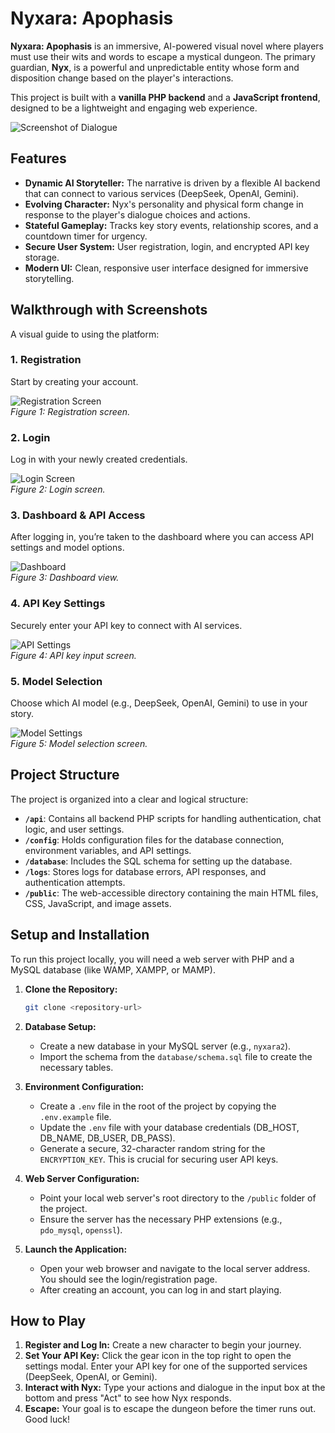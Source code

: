 # Nyxara: Apophasis

**Nyxara: Apophasis** is an immersive, AI-powered visual novel where players must use their wits and words to escape a mystical dungeon. The primary guardian, **Nyx**, is a powerful and unpredictable entity whose form and disposition change based on the player's interactions.

This project is built with a **vanilla PHP backend** and a **JavaScript frontend**, designed to be a lightweight and engaging web experience.

![Screenshot of Dialogue](screenshots/example_dialogue.png)

## Features

- **Dynamic AI Storyteller:** The narrative is driven by a flexible AI backend that can connect to various services (DeepSeek, OpenAI, Gemini).
- **Evolving Character:** Nyx's personality and physical form change in response to the player's dialogue choices and actions.
- **Stateful Gameplay:** Tracks key story events, relationship scores, and a countdown timer for urgency.
- **Secure User System:** User registration, login, and encrypted API key storage.
- **Modern UI:** Clean, responsive user interface designed for immersive storytelling.

## Walkthrough with Screenshots

A visual guide to using the platform:

### 1. Registration

Start by creating your account.

![Registration Screen](screenshots/reg.png)  
*Figure 1: Registration screen.*

### 2. Login

Log in with your newly created credentials.

![Login Screen](screenshots/login.png)  
*Figure 2: Login screen.*

### 3. Dashboard & API Access

After logging in, you’re taken to the dashboard where you can access API settings and model options.

![Dashboard](screenshots/dashboard_api_icon.png)  
*Figure 3: Dashboard view.*

### 4. API Key Settings

Securely enter your API key to connect with AI services.

![API Settings](screenshots/api_settings.png)  
*Figure 4: API key input screen.*

### 5. Model Selection

Choose which AI model (e.g., DeepSeek, OpenAI, Gemini) to use in your story.

![Model Settings](screenshots/model_settings.png)  
*Figure 5: Model selection screen.*

## Project Structure

The project is organized into a clear and logical structure:

- **`/api`**: Contains all backend PHP scripts for handling authentication, chat logic, and user settings.
- **`/config`**: Holds configuration files for the database connection, environment variables, and API settings.
- **`/database`**: Includes the SQL schema for setting up the database.
- **`/logs`**: Stores logs for database errors, API responses, and authentication attempts.
- **`/public`**: The web-accessible directory containing the main HTML files, CSS, JavaScript, and image assets.

## Setup and Installation

To run this project locally, you will need a web server with PHP and a MySQL database (like WAMP, XAMPP, or MAMP).

1.  **Clone the Repository:**
    ```bash
    git clone <repository-url>
    ```

2.  **Database Setup:**
    - Create a new database in your MySQL server (e.g., `nyxara2`).
    - Import the schema from the `database/schema.sql` file to create the necessary tables.

3.  **Environment Configuration:**
    - Create a `.env` file in the root of the project by copying the `.env.example` file.
    - Update the `.env` file with your database credentials (DB_HOST, DB_NAME, DB_USER, DB_PASS).
    - Generate a secure, 32-character random string for the `ENCRYPTION_KEY`. This is crucial for securing user API keys.

4.  **Web Server Configuration:**
    - Point your local web server's root directory to the `/public` folder of the project.
    - Ensure the server has the necessary PHP extensions (e.g., `pdo_mysql`, `openssl`).

5.  **Launch the Application:**
    - Open your web browser and navigate to the local server address. You should see the login/registration page.
    - After creating an account, you can log in and start playing.

## How to Play

1.  **Register and Log In:** Create a new character to begin your journey.
2.  **Set Your API Key:** Click the gear icon in the top right to open the settings modal. Enter your API key for one of the supported services (DeepSeek, OpenAI, or Gemini).
3.  **Interact with Nyx:** Type your actions and dialogue in the input box at the bottom and press "Act" to see how Nyx responds.
4.  **Escape:** Your goal is to escape the dungeon before the timer runs out. Good luck!
